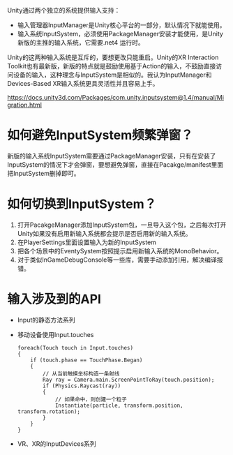 Unity通过两个独立的系统提供输入支持：
* 输入管理器InputManager是Unity核心平台的一部分，默认情况下就能使用。  
* 输入系统InputSystem，必须使用PackageManager安装才能使用，是Unity新版的主推的输入系统，它需要.net4 运行时。

Unity的这两种输入系统是互斥的，要想更改只能重启。Unity的XR Interaction Toolkit也有最新版，新版的特点就是鼓励使用基于Action的输入，不鼓励直接访问设备的输入，这种理念与InputSystem是相似的。我认为InputManager和Devices-Based XR输入系统更具灵活性并且容易上手。    

<https://docs.unity3d.com/Packages/com.unity.inputsystem@1.4/manual/Migration.html>

# 如何避免InputSystem频繁弹窗？
新版的输入系统InputSystem需要通过PackageManager安装，只有在安装了InputSystem的情况下才会弹窗，要想避免弹窗，直接在Pacakge/manifest里面把InputSystem删掉即可。   

# 如何切换到InputSystem？
1. 打开PacakgeManager添加InputSystem包，一旦导入这个包，之后每次打开Unity如果没有启用新输入系统都会提示是否启用新的输入系统。
2. 在PlayerSettings里面设置输入为新的InputSystem
3. 把各个场景中的EventySystem按照提示启用新输入系统的MonoBehavior。  
4. 对于类似InGameDebugConsole等一些库，需要手动添加引用，解决编译报错。

# 输入涉及到的API
* Input的静态方法系列
* 移动设备使用Input.touches

    ```plain
    foreach(Touch touch in Input.touches)
    {
        if (touch.phase == TouchPhase.Began)
        {
            // 从当前触摸坐标构造一条射线
            Ray ray = Camera.main.ScreenPointToRay(touch.position);
            if (Physics.Raycast(ray))
            {
                // 如果命中，则创建一个粒子
                Instantiate(particle, transform.position, transform.rotation);
            }
        }
    } 
    ```
* VR、XR的InputDevices系列